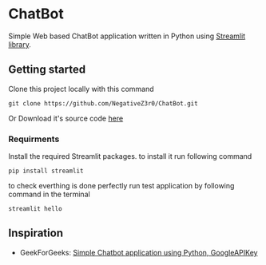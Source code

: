 # ChatBot
Simple Web based ChatBot application written in Python using [Streamlit library](https://streamlit.io/).

## Getting started
Clone this project locally with this command
```
git clone https://github.com/NegativeZ3r0/ChatBot.git
```
Or
Download it's source code [here](https://github.com/NegativeZ3r0/ChatBot/archive/refs/heads/main.zip)

### Requirments
Install the required Streamlit packages. to install it run following command
```
pip install streamlit
```
to check everthing is done perfectly run test application by following command in the terminal
```
streamlit hello
```

## Inspiration
- GeekForGeeks: [Simple Chatbot application using Python, GoogleAPIKey](https://www.geeksforgeeks.org/simple-chatbot-application-using-python-googleapikey/)

